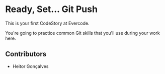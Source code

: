 
# Ready, Set... Git Push

This is your first CodeStory at Evercode.

You're going to practice common Git skills that you'll use during your work here.

## Contributors

- Heitor Gonçalves 

